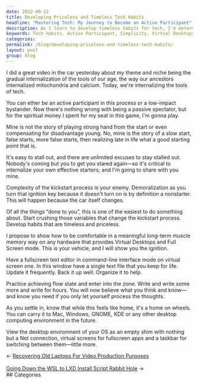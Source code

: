 ```yaml
---
date: 2022-09-12
title: Developing Priceless and Timeless Tech Habits
headline: "Mastering Tech: My Journey to Become an Active Participant"
description: As I learn to develop timeless habits for tech, I'm determined to become an active participant in the process. I'm sharing my own tips on how to get started and emphasizing the importance of simplicity. I'm proposing to show how to become comfortable with any hardware and virtual desktops, and encouraging the practice of entering flow state and writing. Join me on my journey to master tech and become an active participant.
keywords: Tech Habits, Active Participant, Simplicity, Virtual Desktops, Flow State, Writing, Master Tech, Internalizing, Tools, Effective Starters, Hardware, Fullscreen Mode
categories: 
permalink: /blog/developing-priceless-and-timeless-tech-habits/
layout: post
group: blog
---
```



I did a great video in the car yesterday about my theme and niche being the
gradual internalization of the tools of our age, the way our ancestors
internalized mitochondria and calcium. Today, we're internalizing the tools of
tech.

You can ether be an active participant in this process or a low-impact
bystander. Now there's nothing wrong with being a passive spectator, but for
the spiritual money I spent for my seat in this game, I'm gonna play.

Mine is not the story of playing strong hand from the start or even compensating
for disadvantage young. No, mine is the story of a slow start, false starts,
more false starts, then realizing late in life what a good starting point that
is.

It's easy to stall out, and there are unlimited excuses to stay stalled out.
Nobody's coming but you to get you stared again—so it's critical to internalize
your own effective starters; and I'm going to share with you mine.

Complexity of the kickstart process is your enemy. Demoralization as you turn
that ignition key because it doesn't turn on is by definition a nonstarter.
This will happen because the car itself changes.

Of all the things “done to you”, this is one of the easiest to do something
about. Start crushing those variables that change the kickstart process.
Develop habits that are timeless and priceless.

I propose to show how to be comfortable in a meaningful long-term muscle memory
way on any hardware that provides Virtual Desktops and Full Screen mode. This
is your vehicle, and I will show you the ignition.

Have a fullscreen text editor in command-line interface mode on virtual screen
one. In this window have a single text file that you keep for life. Update it
frequently. Back it up well. Organize it to help.

Practice achieving flow state and enter into the zone. Write and write some
more and write for hours. You will now believe what you think and know—and know
you need if you only let yourself process the thoughts.

As you settle in, know that while this feels like home, it's a home on wheels.
You can carry it to Mac, Windows, GNOME, KDE or any other desktop computing
environment in the future.

View the desktop environment of your OS as an empty shim with nothing but a Net
connection, virtual screens for fullscreen apps and a taskbar for switching
between them—little more.


<div class="arrow-links"><div class="post-nav-prev"><span class="arrow">&larr;&nbsp;</span><a href="/blog/recovering-old-laptops-for-video-production-purposes/">Recovering Old Laptops For Video Production Purposes</a></div> &nbsp; <div class="post-nav-next"><a href="/blog/going-down-the-wsl-to-lxd-install-script-rabbit-hole/">Going Down the WSL to LXD Install Script Rabbit Hole</a><span class="arrow">&nbsp;&rarr;</span></div></div>
## Categories

<ul></ul>